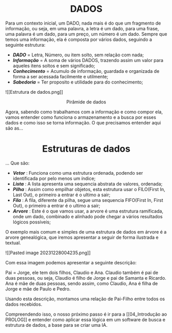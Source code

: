 <center><h1>DADOS</h1></center>
Para um contexto inicial, um DADO, nada mais é do que um fragmento de informação, ou seja, em uma palavra, a letra é um dado, para uma frase, uma palavra é um dado, para um preço, um número é um dado. Sempre que temos uma informação, ela é composta por vários dados, seguindo a seguinte estrutura:

* ***DADO*** = Letra, Número, ou item solto, sem relação com nada;
* ***Informação*** = A soma de vários DADOS, trazendo assim um valor para aqueles itens soltos e sem significado;
* ***Conhecimento*** = Acumulo de informação, guardada e organizada de forma a ser acessada facilmente e utilmente;
* ***Sabedoria*** = Ter proposito e utilidade para do conhecimento;

![[Estrutura de dados.png]]
<center>Pirâmide de dados</center>

Agora, sabendo como trabalhamos com a informação e como compor ela, vamos entender como funciona o armazenamento e a busca por esses dados e como isso se torna informação. O que precisamos entender aqui são as...

<center><h1>Estruturas de dados</h1></center>
... Que são:

*  ***Vetor*** : Funciona como uma estrutura ordenada, podendo ser identificada por pelo menos um índice;
*  ***Lista*** : A lista apresenta uma sequencia abstrata de valores, ordenada;
*  ***Pilha*** : Assim como empilhar objetos, esta estrutura usar o FILO(First In, Last Out), o primeiro a entrar é o ultimo a sair;
*  ***Fila*** : A fila, diferente da pilha, segue uma sequencia FIFO(First In, First Out), o primeiro a entrar é o ultimo a sair;
*  ***Arvore*** : Este é o que vamos usar, a arvore é uma estrutura ramificada, onde um dado, combinado e alinhado pode chegar a vários resultados lógicos possíveis;



O exemplo mais comum e simples de uma estrutura de dados em árvore é a arvore genealógica, que iremos apresentar a seguir de forma ilustrada e textual.

![[Pasted image 20231228004235.png]]

Com essa imagem podemos apresentar a seguinte descrição:

Pai = Jorge, ele tem dois filhos, Claudio e Ana.
Claudio também é pai de duas pessoas, ou seja, Claudio é filho de Jorge e pai de Samanta e Ricardo.
Ana é mãe de duas pessoas, sendo assim, como Claudio, Ana é filha de Jorge e mãe de Paulo e Pedro.

Usando esta descrição, montamos uma relação de Pai-Filho entre todos os dados recebidos.

Compreendendo isso, o nosso próximo passo é ir para a [[04_Introdução ao PROLOG]] e entender como aplicar essa lógica em um software de busca e estrutura de dados, a base para se criar uma IA.
